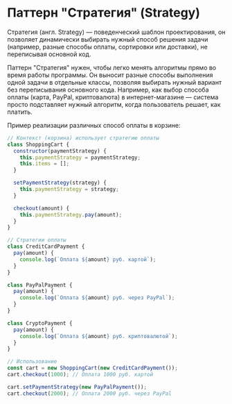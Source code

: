 # Паттерн "Стратегия" (Strategy)

Стратегия (англ. Strategy) — поведенческий шаблон проектирования, он позволяет динамически выбирать нужный способ решения задачи (например, разные способы оплаты, сортировки или доставки), не переписывая основной код.

Паттерн "Стратегия" нужен, чтобы легко менять алгоритмы прямо во время работы программы. Он выносит разные способы выполнения одной задачи в отдельные классы, позволяя выбирать нужный вариант без переписывания основного кода. Например, как выбор способа оплаты (карта, PayPal, криптовалюта) в интернет-магазине — система просто подставляет нужный алгоритм, когда пользователь решает, как платить.

Пример реализации различных способ оплаты в корзине:

```javascript
// Контекст (корзина) использует стратегию оплаты
class ShoppingCart {
  constructor(paymentStrategy) {
    this.paymentStrategy = paymentStrategy;
    this.items = [];
  }

  setPaymentStrategy(strategy) {
    this.paymentStrategy = strategy;
  }

  checkout(amount) {
    this.paymentStrategy.pay(amount);
  }
}

// Стратегии оплаты
class CreditCardPayment {
  pay(amount) {
    console.log(`Оплата ${amount} руб. картой`);
  }
}

class PayPalPayment {
  pay(amount) {
    console.log(`Оплата ${amount} руб. через PayPal`);
  }
}

class CryptoPayment {
  pay(amount) {
    console.log(`Оплата ${amount} руб. криптовалютой`);
  }
}

// Использование
const cart = new ShoppingCart(new CreditCardPayment());
cart.checkout(1000); // Оплата 1000 руб. картой

cart.setPaymentStrategy(new PayPalPayment());
cart.checkout(2000); // Оплата 2000 руб. через PayPal
```
